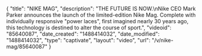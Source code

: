{
    "title": "NIKE MAG",
    "description": "THE FUTURE IS NOW.\nNike CEO Mark Parker announces the launch of the limited-edition Nike Mag. Complete with individually responsive \"power laces\", first imagined nearly 30 years ago, this technology is destined to alter the course of sport.",
    "videoid": "85640087",
    "date_created": "1488414032",
    "date_modified": "1488414032",
    "type": "captivate",
    "layout": "video",
    "url": "\/v\/nike-mag\/85640087"
}